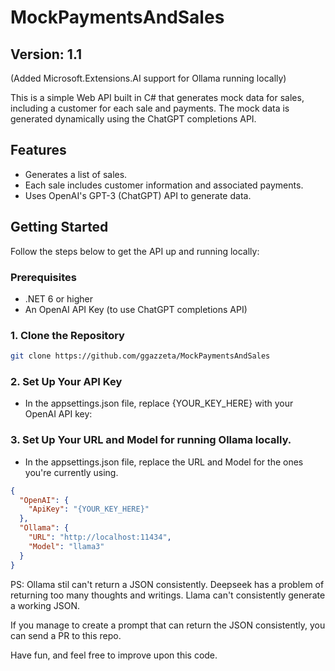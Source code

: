 # MockPaymentsAndSales

## Version: 1.1
(Added Microsoft.Extensions.AI support for Ollama running locally)

This is a simple Web API built in C# that generates mock data for sales, including a customer for each sale and payments. The mock data is generated dynamically using the ChatGPT completions API.

## Features

- Generates a list of sales.
- Each sale includes customer information and associated payments.
- Uses OpenAI's GPT-3 (ChatGPT) API to generate data.

## Getting Started

Follow the steps below to get the API up and running locally:

### Prerequisites

- .NET 6 or higher
- An OpenAI API Key (to use ChatGPT completions API)

### 1. Clone the Repository
```bash
git clone https://github.com/ggazzeta/MockPaymentsAndSales
```
### 2. Set Up Your API Key
- In the appsettings.json file, replace {YOUR_KEY_HERE} with your OpenAI API key:

### 3. Set Up Your URL and Model for running Ollama locally.
 - In the appsettings.json file, replace the URL and Model for the ones you're currently using.


```json
{
  "OpenAI": {
    "ApiKey": "{YOUR_KEY_HERE}"
  },
  "Ollama": {
    "URL": "http://localhost:11434",
    "Model": "llama3"
  }
}
```

PS: Ollama stil can't return a JSON consistently.
Deepseek has a problem of returning too many thoughts and writings. Llama can't consistently generate a working JSON.

If you manage to create a prompt that can return the JSON consistently, you can send a PR to this repo.

Have fun, and feel free to improve upon this code.
